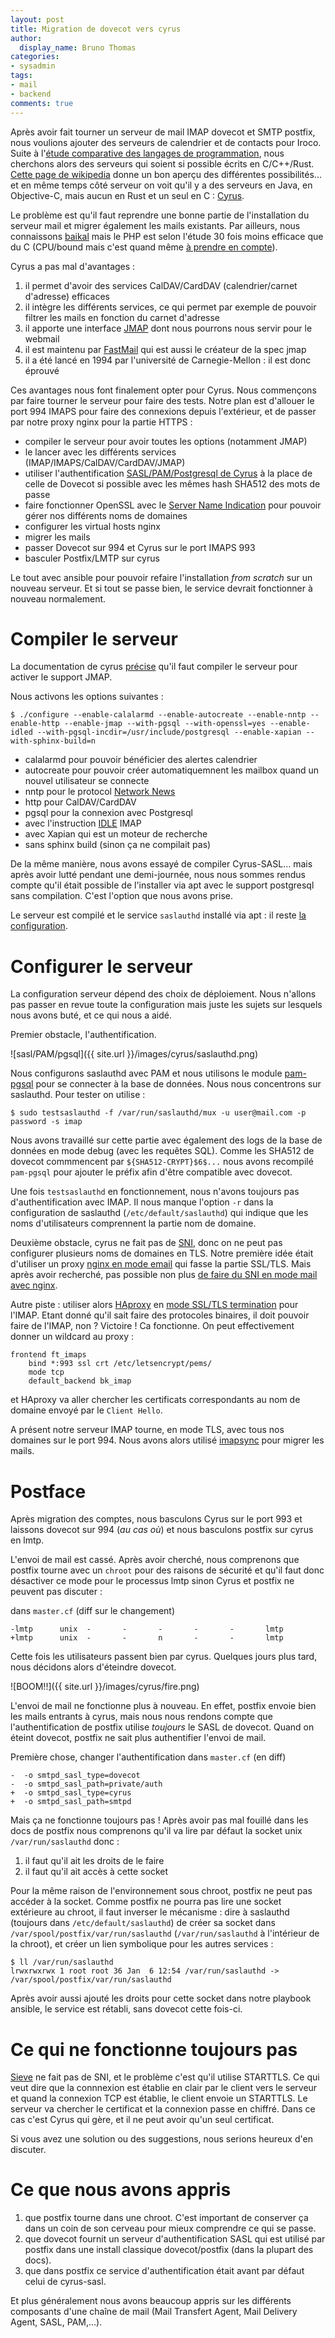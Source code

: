 ```yaml
---
layout: post
title: Migration de dovecot vers cyrus
author:
  display_name: Bruno Thomas
categories:
- sysadmin
tags:
- mail
- backend
comments: true
---
```


Après avoir fait tourner un serveur de mail IMAP dovecot et SMTP postfix, nous voulions ajouter des serveurs de calendrier et de contacts pour Iroco. Suite à l'[étude comparative des langages de programmation](https://blog.iroco.co/backend-benchmark/), nous cherchons alors des serveurs qui soient si possible écrits en C/C++/Rust. [Cette page de wikipedia](https://en.wikipedia.org/wiki/Comparison_of_CalDAV_and_CardDAV_implementations) donne un bon aperçu des différentes possibilités... et en même temps côté serveur on voit qu'il y a des serveurs en Java, en Objective-C, mais aucun en Rust et un seul en C : [Cyrus](https://www.cyrusimap.org/).

Le problème est qu'il faut reprendre une bonne partie de l'installation du serveur mail et migrer également les mails existants. Par ailleurs, nous connaissons [baikal](https://sabre.io/baikal/) mais le PHP est selon l'étude 30 fois moins efficace que du C (CPU/bound mais c'est quand même [à prendre en compte](https://blog.iroco.co/tir-laptop/)).

Cyrus a pas mal d'avantages :
1. il permet d'avoir des services CalDAV/CardDAV (calendrier/carnet d'adresse) efficaces
2. il intègre les différents services, ce qui permet par exemple de pouvoir filtrer les mails en fonction du carnet d'adresse
3. il apporte une interface [JMAP](https://jmap.io) dont nous pourrons nous servir pour le webmail
4. il est maintenu par [FastMail](https://www.fastmail.com/) qui est aussi le créateur de la spec jmap
5. il a été lancé en 1994 par l'université de Carnegie-Mellon : il est donc éprouvé

Ces avantages nous font finalement opter pour Cyrus. Nous commençons par faire tourner le serveur pour faire des tests. Notre plan est d'allouer le port 994 IMAPS pour faire des connexions depuis l'extérieur, et de passer par notre proxy nginx pour la partie HTTPS :
* compiler le serveur pour avoir toutes les options (notamment JMAP)
* le lancer avec les différents services (IMAP/IMAPS/CalDAV/CardDAV/JMAP)
* utiliser l'authentification [SASL/PAM/Postgresql de Cyrus](http://www.cyrusimap.org/sasl/) à la place de celle de Dovecot si possible avec les mêmes hash SHA512 des mots de passe
* faire fonctionner OpenSSL avec le [Server Name Indication](https://fr.wikipedia.org/wiki/Server_Name_Indication) pour pouvoir gérer nos différents noms de domaines
* configurer les virtual hosts nginx
* migrer les mails
* passer Dovecot sur 994 et Cyrus sur le port IMAPS 993
* basculer Postfix/LMTP sur cyrus

Le tout avec ansible pour pouvoir refaire l'installation _from scratch_ sur un nouveau serveur.
Et si tout se passe bien, le service devrait fonctionner à nouveau normalement.

# Compiler le serveur

La documentation de cyrus [précise](https://www.cyrusimap.org/imap/download/installation/http/jmap.html) qu'il faut compiler le serveur pour activer le support JMAP.

Nous activons les options suivantes :

```
$ ./configure --enable-calalarmd --enable-autocreate --enable-nntp --enable-http --enable-jmap --with-pgsql --with-openssl=yes --enable-idled --with-pgsql-incdir=/usr/include/postgresql --enable-xapian --with-sphinx-build=n
```

* calalarmd pour pouvoir bénéficier des alertes calendrier
* autocreate pour pouvoir créer automatiquemnent les mailbox quand un nouvel utilisateur se connecte
* nntp pour le protocol [Network News](https://en.wikipedia.org/wiki/Network_News_Transfer_Protocol)
* http pour CalDAV/CardDAV
* pgsql pour la connexion avec Postgresql
* avec l'instruction [IDLE](https://datatracker.ietf.org/doc/html/rfc2177) IMAP
* avec Xapian qui est un moteur de recherche
* sans sphinx build (sinon ça ne compilait pas)

De la même manière, nous avons essayé de compiler Cyrus-SASL... mais après avoir lutté pendant une demi-journée, nous nous sommes rendus compte qu'il était possible de l'installer via apt avec le support postgresql sans compilation. C'est l'option que nous avons prise.

Le serveur est compilé et le service `saslauthd` installé via apt : il reste [la configuration](https://www.cyrusimap.org/quickstart.html#quick-install).

# Configurer le serveur

La configuration serveur dépend des choix de déploiement. Nous n'allons pas passer en revue toute la configuration mais juste les sujets sur lesquels nous avons buté, et ce qui nous a aidé.

Premier obstacle, l'authentification.

![sasl/PAM/pgsql]({{ site.url }}/images/cyrus/saslauthd.png)

Nous configurons saslauthd avec PAM et nous utilisons le module [pam-pgsql](https://github.com/pam-pgsql/pam-pgsql) pour se connecter à la base de données. Nous nous concentrons sur saslauthd. Pour tester on utilise :

```
$ sudo testsaslauthd -f /var/run/saslauthd/mux -u user@mail.com -p password -s imap
```

Nous avons travaillé sur cette partie avec également des logs de la base de données en mode debug (avec les requêtes SQL). Comme les SHA512 de dovecot commmencent par `${SHA512-CRYPT}$6$...` nous avons recompilé `pam-pgsql` pour ajouter le préfix afin d'être compatible avec dovecot.

Une fois `testsaslauthd` en fonctionnement, nous n'avons toujours pas d'authentification avec IMAP. Il nous manque l'option `-r` dans la configuration de saslauthd (`/etc/default/saslauthd`) qui indique que les noms d'utilisateurs comprennent la partie nom de domaine.

Deuxième obstacle, cyrus ne fait pas de [SNI](https://fr.wikipedia.org/wiki/Server_Name_Indication), donc on ne peut pas configurer plusieurs noms de domaines en TLS. Notre première idée était d'utiliser un proxy [nginx en mode email](https://docs.nginx.com/nginx/admin-guide/mail-proxy/mail-proxy/) qui fasse la partie SSL/TLS. Mais après avoir recherché, pas possible non plus [de faire du SNI en mode mail avec nginx](https://forum.nginx.org/read.php?2,237967,250127#msg-250127).

Autre piste : utiliser alors [HAproxy](https://www.haproxy.com) en [mode SSL/TLS termination](https://www.haproxy.com/blog/haproxy-ssl-termination/) pour l'IMAP. Etant donné qu'il sait faire des protocoles binaires, il doit pouvoir faire de l'IMAP, non ? Victoire ! Ca fonctionne. On peut effectivement donner un wildcard au proxy :

```
frontend ft_imaps
    bind *:993 ssl crt /etc/letsencrypt/pems/
    mode tcp
    default_backend bk_imap
```

et HAproxy va aller chercher les certificats correspondants au nom de domaine envoyé par le `Client Hello`.

A présent notre serveur IMAP tourne, en mode TLS, avec tous nos domaines sur le port 994. Nous avons alors utilisé [imapsync](https://imapsync.lamiral.info/) pour migrer les mails.

# Postface

Après migration des comptes, nous basculons Cyrus sur le port 993 et laissons dovecot sur 994 (_au cas où_) et nous basculons postfix sur cyrus en lmtp.

L'envoi de mail est cassé. Après avoir cherché, nous comprenons que postfix tourne avec un `chroot` pour des raisons de sécurité et qu'il faut donc désactiver ce mode pour le processus lmtp sinon Cyrus et postfix ne peuvent pas discuter :

dans `master.cf` (diff sur le changement)
```
-lmtp      unix  -       -       -       -       -       lmtp
+lmtp      unix  -       -       n       -       -       lmtp
```

Cette fois les utilisateurs passent bien par cyrus. Quelques jours plus tard, nous décidons alors d'éteindre dovecot.

![BOOM!!]({{ site.url }}/images/cyrus/fire.png)

L'envoi de mail ne fonctionne plus à nouveau. En effet, postfix envoie bien les mails entrants à cyrus, mais nous nous rendons compte que l'authentification de postfix utilise _toujours_ le SASL de dovecot. Quand on éteint dovecot, postfix ne sait plus authentifier l'envoi de mail.

Première chose, changer l'authentification dans `master.cf` (en diff)

```
-  -o smtpd_sasl_type=dovecot
-  -o smtpd_sasl_path=private/auth
+  -o smtpd_sasl_type=cyrus
+  -o smtpd_sasl_path=smtpd
```

Mais ça ne fonctionne toujours pas ! Après avoir pas mal fouillé dans les docs de postfix nous comprenons qu'il va lire par défaut la socket unix `/var/run/saslauthd` donc :
1. il faut qu'il ait les droits de le faire
2. il faut qu'il ait accès à cette socket

Pour la même raison de l'environnement sous chroot, postfix ne peut pas accéder à la socket. Comme postfix ne pourra pas lire une socket extérieure au chroot, il faut inverser le mécanisme : dire à saslauthd (toujours dans `/etc/default/saslauthd`) de créer sa socket dans `/var/spool/postfix/var/run/saslauthd` (`/var/run/saslauthd` à l'intérieur de la chroot), et créer un lien symbolique pour les autres services :

```
$ ll /var/run/saslauthd
lrwxrwxrwx 1 root root 36 Jan  6 12:54 /var/run/saslauthd -> /var/spool/postfix/var/run/saslauthd
```

Après avoir aussi ajouté les droits pour cette socket dans notre playbook ansible, le service est rétabli, sans dovecot cette fois-ci.

# Ce qui ne fonctionne toujours pas

[Sieve](http://sieve.info/) ne fait pas de SNI, et le problème c'est qu'il utilise STARTTLS. Ce qui veut dire que la connnexion est établie en clair par le client vers le serveur et quand la connexion TCP est établie, le client envoie un STARTTLS. Le serveur va chercher le certificat et la connexion passe en chiffré. Dans ce cas c'est Cyrus qui gère, et il ne peut avoir qu'un seul certificat.

Si vous avez une solution ou des suggestions, nous serions heureux d'en discuter.

# Ce que nous avons appris

1. que postfix tourne dans une chroot. C'est important de conserver ça dans un coin de son cerveau pour mieux comprendre ce qui se passe.
2. que dovecot fournit un serveur d'authentification SASL qui est utilisé par postfix dans une install classique dovecot/postfix (dans la plupart des docs).
3. que dans postfix ce service d'authentification était avant par défaut celui de cyrus-sasl.

Et plus généralement nous avons beaucoup appris sur les différents composants d'une chaîne de mail (Mail Transfert Agent, Mail Delivery Agent, SASL, PAM,...).
